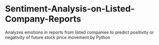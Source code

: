 # Sentiment-Analysis-on-Listed-Company-Reports
Analyzes emotions in reports from listed companies to predict positivity or negativity of future stock price movement by Python
